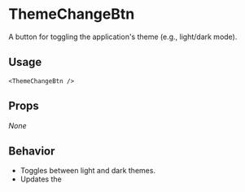 # ThemeChangeBtn

A button for toggling the application's theme (e.g., light/dark mode).

## Usage

```vue
<ThemeChangeBtn />
```

## Props

_None_

## Behavior

- Toggles between light and dark themes.
- Updates the
